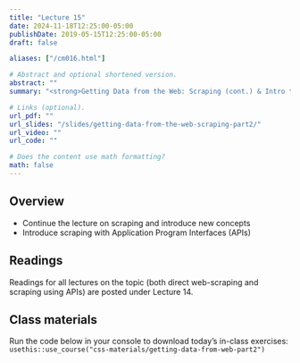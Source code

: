 ```yaml
---
title: "Lecture 15"
date: 2024-11-18T12:25:00-05:00
publishDate: 2019-05-15T12:25:00-05:00
draft: false

aliases: ["/cm016.html"]

# Abstract and optional shortened version.
abstract: ""
summary: "<strong>Getting Data from the Web: Scraping (cont.) & Intro to API.</strong>"

# Links (optional).
url_pdf: ""
url_slides: "/slides/getting-data-from-the-web-scraping-part2/"
url_video: ""
url_code: ""

# Does the content use math formatting?
math: false
---
```





## Overview

* Continue the lecture on scraping and introduce new concepts
* Introduce scraping with Application Program Interfaces (APIs)

<!--
* Explain APIs authentication keys and methods for storing these keys
* Interact with APIs

NOTES FALL 2024 FOR NEXT TIME
review the tutorial on scraping part 2 which is currently in class materials
make it more efficient, e.g. if else statements, or make both base url in one go (one for the 10 links per each page, and one for the 476 pages) etc. then rewrite it with some practice exercises; needs a few hours of work

this time I spent both lectures on scraping on this example, consider setting aside 30 min or so for another scraping example, and mention html_table() explicitly

I did not get to start APIs this time, so I can just move it to the next lecture altogheter in future iterations
-->

## Readings

Readings for all lectures on the topic (both direct web-scraping and scraping using APIs) are posted under Lecture 14.


## Class materials

<!--
In-class materials (exercises and code) will be posted here shortly before class.
-->

Run the code below in your console to download today’s in-class exercises: `usethis::use_course("css-materials/getting-data-from-web-part2")`

